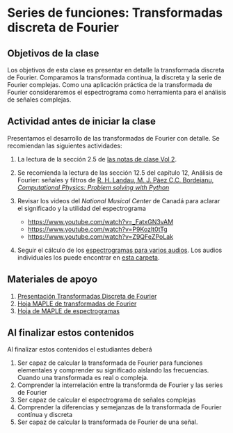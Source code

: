 # Series de funciones: Transformadas discreta de Fourier

## Objetivos de la clase
Los objetivos de esta clase es presentar en detalle la transformada discreta de Fourier. Comparamos la transformada contínua, la discreta y la serie de Fourier complejas. Como una aplicación práctica de la transformada de Fourier consideraremos el espectrograma como herramienta para el análisis de señales complejas.

## Actividad antes de iniciar la clase
Presentamos el desarrollo de las transformadas de Fourier con detalle. Se recomiendan las siguientes actividades:

1. La lectura de la sección 2.5 de [las notas de clase Vol 2](https://github.com/nunezluis/MisCursos/blob/main/MisMateriales/LibrosCapitulos/VolumenDOS.pdf).  

2. Se recomienda la lectura de las sección 12.5 del capítulo 12, Análisis de Fourier: señales y filtros de [R. H. Landau, M. J. Páez C.C. Bordeianu, *Computational Physics: Problem solving with Python*](https://github.com/nunezluis/MisCursos/blob/main/MisMateriales/ReferenciaArticulos/LandauPaez.pdf)   


3. Revisar los videos del *National Musical Center* de Canadá para aclarar el significado y la utilidad del espectrograma
    + https://www.youtube.com/watch?v=_FatxGN3vAM
    + https://www.youtube.com/watch?v=P9Kozlt0tTg
    + https://www.youtube.com/watch?v=Z9QFeZPoLak

4. Seguir el cálculo de los [espectrogramas para varios audios](https://htmlpreview.github.io/?https://github.com/nunezluis/MisCursos/blob/main/MisMateriales/ProgramasScripts/Espectrogramas/FourierSenales.html). Los audios individuales los puede encontrar en [esta carpeta](https://github.com/nunezluis/MisCursos/tree/main/MisMateriales/ProgramasScripts/Espectrogramas/WAVFiles).

## Materiales de apoyo
1. [Presentación Transformadas Discreta de Fourier](https://github.com/nunezluis/MisCursos/blob/main/MisMateriales/Presentaciones/M2_2_4FourierDiscretas.pdf)
2. [Hoja MAPLE de transformadas de Fourier](https://htmlpreview.github.io/?https://github.com/nunezluis/MisCursos/blob/main/MisMateriales/ProgramasScripts/TransFourier/FourierTransf.html)
3. [Hoja de MAPLE de espectrogramas](https://htmlpreview.github.io/?https://github.com/nunezluis/MisCursos/blob/main/MisMateriales/ProgramasScripts/Espectrogramas/FourierSenales.html)


## Al finalizar estos contenidos
 Al finalizar estos contenidos el estudiantes deberá
 1. Ser capaz de calcular la transformada de Fourier para funciones elementales y comprender su significado aislando las frecuencias. Cuando una transformada es real o compleja.
 2. Comprender la interrelación entre la transformda de Fourier y las series de Fourier
 3. Ser capaz de calcular el espectrograma de señales complejas
 4. Comprender la diferencias y semejanzas de la transformada de Fourier contínua y discreta
 5. Ser capaz de calcular la transformada de Fourier de una señal.
